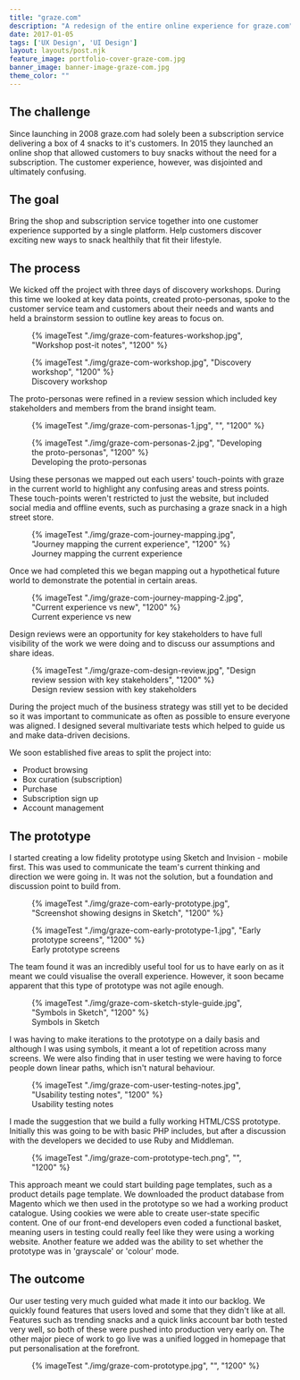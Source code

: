 ```yaml
---
title: "graze.com"
description: "A redesign of the entire online experience for graze.com"
date: 2017-01-05
tags: ['UX Design', 'UI Design']
layout: layouts/post.njk
feature_image: portfolio-cover-graze-com.jpg
banner_image: banner-image-graze-com.jpg
theme_color: ""
---
```

## The challenge

Since launching in 2008 graze.com had solely been a subscription service delivering a box of 4 snacks to it's customers. In 2015 they launched an online shop that allowed customers to buy snacks without the need for a subscription. The customer experience, however, was disjointed and ultimately confusing.

## The goal

Bring the shop and subscription service together into one customer experience supported by a single platform. Help customers discover exciting new ways to snack healthily that fit their lifestyle.

## The process

We kicked off the project with three days of discovery workshops. During this time we looked at key data points, created proto-personas, spoke to the customer service team and customers about their needs and wants and held a brainstorm session to outline key areas to focus on.

<figure>
{% imageTest "./img/graze-com-features-workshop.jpg", "Workshop post-it notes", "1200" %}
</figure>

<figure>
{% imageTest "./img/graze-com-workshop.jpg", "Discovery workshop", "1200" %}
<figcaption>Discovery workshop</figcaption>
</figure>

The proto-personas were refined in a review session which included key stakeholders and members from the brand insight team.

<figure>
{% imageTest "./img/graze-com-personas-1.jpg", "", "1200" %}
</figure>

<figure>
{% imageTest "./img/graze-com-personas-2.jpg", "Developing the proto-personas", "1200" %}
<figcaption>Developing the proto-personas</figcaption>
</figure>

Using these personas we mapped out each users' touch-points with graze in the current world to highlight any confusing areas and stress points. These touch-points weren't restricted to just the website, but included social media and offline events, such as purchasing a graze snack in a high street store.

<figure>
{% imageTest "./img/graze-com-journey-mapping.jpg", "Journey mapping the current experience", "1200" %}
<figcaption>Journey mapping the current experience</figcaption>
</figure>

Once we had completed this we began mapping out a hypothetical future world to demonstrate the potential in certain areas.

<figure>
{% imageTest "./img/graze-com-journey-mapping-2.jpg", "Current experience vs new", "1200" %}
<figcaption>Current experience vs new</figcaption>
</figure>

Design reviews were an opportunity for key stakeholders to have full visibility of the work we were doing and to discuss our assumptions and share ideas.

<figure>
{% imageTest "./img/graze-com-design-review.jpg", "Design review session with key stakeholders", "1200" %}
<figcaption>Design review session with key stakeholders</figcaption>
</figure>

During the project much of the business strategy was still yet to be decided so it was important to communicate as often as possible to ensure everyone was aligned. I designed several multivariate tests which helped to guide us and make data-driven decisions.

We soon established five areas to split the project into:

* Product browsing
* Box curation (subscription)
* Purchase
* Subscription sign up
* Account management

## The prototype

I started creating a low fidelity prototype using Sketch and Invision - mobile first. This was used to communicate the team's current thinking and direction we were going in. It was not the solution, but a foundation and discussion point to build from.

<figure>
{% imageTest "./img/graze-com-early-prototype.jpg", "Screenshot showing designs in Sketch", "1200" %}
</figure>

<figure>
{% imageTest "./img/graze-com-early-prototype-1.jpg", "Early prototype screens", "1200" %}
<figcaption>Early prototype screens</figcaption>
</figure>

The team found it was an incredibly useful tool for us to have early on as it meant we could visualise the overall experience. However, it soon became apparent that this type of prototype was not agile enough.

<figure>
{% imageTest "./img/graze-com-sketch-style-guide.jpg", "Symbols in Sketch", "1200" %}
<figcaption>Symbols in Sketch</figcaption>
</figure>

I was having to make iterations to the prototype on a daily basis and although I was using symbols, it meant a lot of repetition across many screens. We were also finding that in user testing we were having to force people down linear paths, which isn't natural behaviour.

<figure>
{% imageTest "./img/graze-com-user-testing-notes.jpg", "Usability testing notes", "1200" %}
<figcaption>Usability testing notes</figcaption>
</figure>

I made the suggestion that we build a fully working HTML/CSS prototype. Initially this was going to be with basic PHP includes, but after a discussion with the developers we decided to use Ruby and Middleman.

<figure>
{% imageTest "./img/graze-com-prototype-tech.png", "", "1200" %}
</figure>

This approach meant we could start building page templates, such as a product details page template. We downloaded the product database from Magento which we then used in the prototype so we had a working product catalogue. Using cookies we were able to create user-state specific content. One of our front-end developers even coded a functional basket, meaning users in testing could really feel like they were using a working website. Another feature we added was the ability to set whether the prototype was in 'grayscale' or 'colour' mode.

## The outcome

Our user testing very much guided what made it into our backlog. We quickly found features that users loved and some that they didn't like at all. Features such as trending snacks and a quick links account bar both tested very well, so both of these were pushed into production very early on. The other major piece of work to go live was a unified logged in homepage that put personalisation at the forefront.

<figure>
{% imageTest "./img/graze-com-prototype.jpg", "", "1200" %}
</figure>
